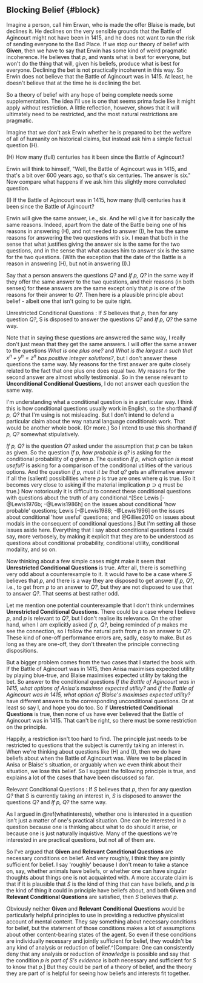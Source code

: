 ## Blocking Belief {#block}

Imagine a person, call him Erwan, who is made the offer Blaise is made, but declines it. He declines on the very sensible grounds that the Battle of Agincourt might not have been in 1415, and he does not want to run the risk of sending everyone to the Bad Place. If we stop our theory of belief with **Given**, then we have to say that Erwin has some kind of weird pragmatic incoherence. He believes that $p$, and wants what is best for everyone, but won't do the thing that will, given his beliefs, produce what is best for everyone. Declining the bet is not practically incoherent in this way. So Erwin does not believe that the Battle of Agincourt was in 1415. At least, he doesn't believe that at the time he is declining the bet.

So a theory of belief with any hope of being complete needs some supplementation. The idea I'll use is one that seems prima facie like it might apply without restriction. A little reflection, however, shows that it will ultimately need to be restricted, and the most natural restrictions are pragmatic.

Imagine that we don't ask Erwin whether he is prepared to bet the welfare of all of humanity on historical claims, but instead ask him a simple factual question (H).

(H) How many (full) centuries has it been since the Battle of Agincourt?

Erwin will think to himself, "Well, the Battle of Agincourt was in 1415, and that's a bit over 600 years ago, so that's six centuries. The answer is six." Now compare what happens if we ask him this slightly more convoluted question.

(I) If the Battle of Agincourt was in 1415, how many (full) centuries has it been since the Battle of Agincourt?

Erwin will give the same answer, i.e., six. And he will give it for basically the same reasons. Indeed, apart from the date of the Battle being one of his reasons in answering (H), and not needed to answer (I), he has the same reasons for answering the two questions with six. I mean that both in the sense that what justifies giving the answer six is the same for the two questions, and in the sense that what causes him to answer six is the same for the two questions. (With the exception that the date of the Battle is a reason in answering (H), but not in answering (I).)

Say that a person answers the questions _Q?_ and _If p, Q?_ in the same way if they offer the same answer to the two questions, and their reasons (in both senses) for these answers are the same except only that $p$ is one of the reasons for their answer to _Q?_. Then here is a plausible principle about belief - albeit one that isn't going to be quite right.

Unrestricted Conditional Questions
:    If _S_ believes that $p$, then for any question _Q?_, S is disposed to answer the questions _Q?_ and _If p, Q?_ the same way.

Note that in saying these questions are answered the same way, I really don't just mean that they get the same answers. I will offer the same answer to the questions _What is one plus one?_ and _What is the largest $n$ such that $x^n + y^n = z^n$ has positive integer solutions?_, but I don't answer these questions the same way. My reasons for the first answer are quite closely related to the fact that one plus one does equal two. My reasons for the second answer are almost wholly testimonial. So in the sense relevant to **Unconditional Conditional Questions**, I do not answer each question the same way. 

I'm understanding what a conditional question is in a particular way. I think this is how conditional questions usually work in English, so the shorthand _If p, Q?_  that I'm using is not misleading. But I don't intend to defend a particular claim about the way natural language conditionals work. That would be another whole book. (Or more.) So I intend to use this shorthand _If p, Q?_ somewhat stipulatively. 

_If p, Q?_ is the question _Q?_ asked under the assumption that _p_ can be taken as given. So the question _If p, how probable is q?_ is asking for the conditional probability of $q$ given $p$. The question _If p, which option is most useful?_ is asking for a comparison of the conditional utilities of the various options. And the question _If p, must it be that q?_ gets an affirmative answer if all the (salient) possibilities where $p$ is true are ones where $q$ is true. (So it becomes very close to asking if the material implication $p \supset q$ must be true.) Now notoriously it is difficult to connect these conditional questions with questions about the truth of any conditional.^[See Lewis [-@Lewis1976b; -@Lewis1986h] on the issues about conditional 'how probable' questions; Lewis [-@Lewis1988; -@Lewis1996] on the issues about conditional 'how useful' questions; and @Gillies2010 on issues about modals in the consequent of conditional questions.] But I'm setting all those issues aside here. Everything that I say about conditional questions I could say, more verbosely, by making it explicit that they are to be understood as questions about conditional probability, conditional utility, conditional modality, and so on.

Now thinking about a few simple cases might make it seem that **Unrestricted Conditional Questions** is true. After all, there is something very odd about a counterexample to it. It would have to be a case where _S_ believes that $p$, and there is a way they are disposed to get answer _If p, Q?_, i.e., to get from $p$ to an answer to _Q?_, but they are not disposed to use that to answer _Q?_. That seems at best rather odd.

Let me mention one potential counterexample that I don't think undermines **Unrestricted Conditional Questions**. There could be a case where I believe $p$, and $p$ is relevant to _Q?_, but I don't realise its relevance. On the other hand, when I am explicitly asked _If p, Q?_, being reminded of $p$ makes me see the connection, so I follow the natural path from $p$ to an answer to _Q?_. These kind of one-off performance errors are, sadly, easy to make. But as long as they are one-off, they don't threaten the principle connecting dispositions.

But a bigger problem comes from the two cases that I started the book with. If the Battle of Agincourt was in 1415, then Anisa maximises expected utility by playing blue-true, and Blaise maximises expected utility by taking the bet. So  answer to the conditional questions _If the Battle of Agincourt was in 1415, what options of Anisa's maximse expected utility?_ and _If the Battle of Agincourt was in 1415, what option of Blaise's maximses expected utility?_ have different answers to the corresponding unconditional questions. Or at least so say I, and hope you do too. So if **Unrestricted Conditional Questions** is true, then none of us have ever believed that the Battle of Agincourt was in 1415. That can't be right, so there must be some restriction on the principle.

Happily, a restriction isn't too hard to find. The principle just needs to be restricted to questions that the subject is currently taking an interest in. When we're thinking about questions like (H) and (I), then we do have beliefs about when the Battle of Agincourt was. Were we to be placed in Anisa or Blaise's situation, or arguably when we even think about their situation, we lose this belief. So I suggest the following principle is true, and explains a lot of the cases that have been discussed so far.

Relevant Conditional Questions
:    If _S_ believes that $p$, then for any question _Q?_ that _S_ is currently taking an interest in, _S_ is disposed to answer the questions _Q?_ and _If p, Q?_ the same way.

As I argued in \@ref(whatinterests), whether one is interested in a question isn't just a matter of one's practical situation. One can be interested in a question because one is thinking about what to do should it arise, or because one is just naturally inquistive. Many of the questions we're interested in are practical questions, but not all of them are.

So I've argued that **Given** and **Relevant Conditional Questions** are necessary conditions on belief. And very roughly, I think they are jointly sufficient for belief. I say 'roughly' because I don't mean to take a stance on, say, whether animals have beliefs, or whether one can have singular thoughts about things one is not acquainted with. A more accurate claim is that if it is plausible that _S_ is the kind of thing that can have beliefs, and _p_ is the kind of thing it could in principle have beliefs about, and both **Given** and **Relevant Conditional Questions** are satisfied, then _S_ believes that _p_.

Obviously neither **Given** and **Relevant Conditional Questions** would be particularly helpful principles to use in providing a reductive physicalist account of mental content. They say something about necessary conditions for belief, but the statement of those conditions makes a lot of assumptions about other content-bearing states of the agent. So even if these conditions are individually necessary and jointly sufficient for belief, they wouldn't be any kind of analysis or reduction of belief.^[Compare: One can consistently deny that any analysis or reduction of _knowledge_ is possible and say that the condition _p is part of S's evidence_ is both necessary and sufficient for _S_ to know that _p_.] But they could be part of a theory of belief, and the theory they are part of is helpful for seeing how beliefs and interests fit together.
